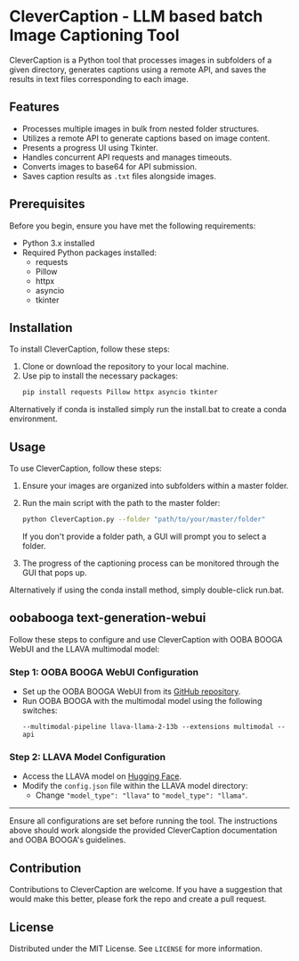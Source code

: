 # CleverCaption - LLM based batch Image Captioning Tool

CleverCaption is a Python tool that processes images in subfolders of a given directory, generates captions using a remote API, and saves the results in text files corresponding to each image.

## Features

- Processes multiple images in bulk from nested folder structures.
- Utilizes a remote API to generate captions based on image content.
- Presents a progress UI using Tkinter.
- Handles concurrent API requests and manages timeouts.
- Converts images to base64 for API submission.
- Saves caption results as `.txt` files alongside images.

## Prerequisites

Before you begin, ensure you have met the following requirements:

- Python 3.x installed
- Required Python packages installed:
  - requests
  - Pillow
  - httpx
  - asyncio
  - tkinter

## Installation

To install CleverCaption, follow these steps:

1. Clone or download the repository to your local machine.
2. Use pip to install the necessary packages:
   ```sh
   pip install requests Pillow httpx asyncio tkinter
   ```
   
Alternatively if conda is installed simply run the install.bat to create a conda environment.

## Usage

To use CleverCaption, follow these steps:

1. Ensure your images are organized into subfolders within a master folder.
2. Run the main script with the path to the master folder:
   ```sh
   python CleverCaption.py --folder "path/to/your/master/folder"
   ```
   If you don't provide a folder path, a GUI will prompt you to select a folder.

3. The progress of the captioning process can be monitored through the GUI that pops up.

Alternatively if using the conda install method, simply double-click run.bat.

## oobabooga text-generation-webui

Follow these steps to configure and use CleverCaption with OOBA BOOGA WebUI and the LLAVA multimodal model:

### Step 1: OOBA BOOGA WebUI Configuration
- Set up the OOBA BOOGA WebUI from its [GitHub repository](https://github.com/oobabooga/text-generation-webui).
- Run OOBA BOOGA with the multimodal model using the following switches:
  ```
  --multimodal-pipeline llava-llama-2-13b --extensions multimodal --api
  ```

### Step 2: LLAVA Model Configuration
- Access the LLAVA model on [Hugging Face](https://huggingface.co/liuhaotian/llava-v1.5-13b).
- Modify the `config.json` file within the LLAVA model directory:
  - Change `"model_type": "llava"` to `"model_type": "llama"`.

---

Ensure all configurations are set before running the tool. The instructions above should work alongside the provided CleverCaption documentation and OOBA BOOGA's guidelines.

## Contribution

Contributions to CleverCaption are welcome. If you have a suggestion that would make this better, please fork the repo and create a pull request.

## License

Distributed under the MIT License. See `LICENSE` for more information.